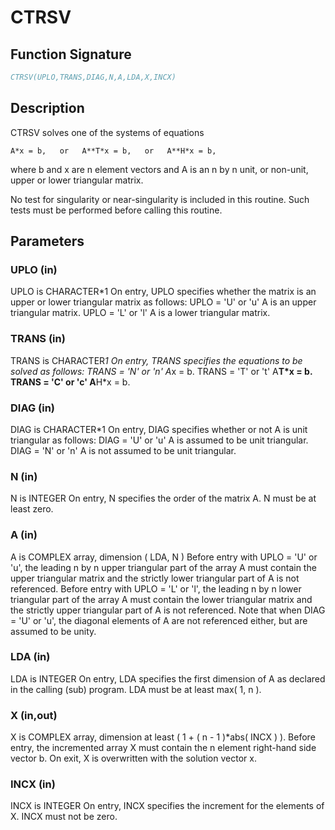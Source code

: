 # CTRSV

## Function Signature

```fortran
CTRSV(UPLO,TRANS,DIAG,N,A,LDA,X,INCX)
```

## Description


 CTRSV  solves one of the systems of equations

    A*x = b,   or   A**T*x = b,   or   A**H*x = b,

 where b and x are n element vectors and A is an n by n unit, or
 non-unit, upper or lower triangular matrix.

 No test for singularity or near-singularity is included in this
 routine. Such tests must be performed before calling this routine.

## Parameters

### UPLO (in)

UPLO is CHARACTER*1 On entry, UPLO specifies whether the matrix is an upper or lower triangular matrix as follows: UPLO = 'U' or 'u' A is an upper triangular matrix. UPLO = 'L' or 'l' A is a lower triangular matrix.

### TRANS (in)

TRANS is CHARACTER*1 On entry, TRANS specifies the equations to be solved as follows: TRANS = 'N' or 'n' A*x = b. TRANS = 'T' or 't' A**T*x = b. TRANS = 'C' or 'c' A**H*x = b.

### DIAG (in)

DIAG is CHARACTER*1 On entry, DIAG specifies whether or not A is unit triangular as follows: DIAG = 'U' or 'u' A is assumed to be unit triangular. DIAG = 'N' or 'n' A is not assumed to be unit triangular.

### N (in)

N is INTEGER On entry, N specifies the order of the matrix A. N must be at least zero.

### A (in)

A is COMPLEX array, dimension ( LDA, N ) Before entry with UPLO = 'U' or 'u', the leading n by n upper triangular part of the array A must contain the upper triangular matrix and the strictly lower triangular part of A is not referenced. Before entry with UPLO = 'L' or 'l', the leading n by n lower triangular part of the array A must contain the lower triangular matrix and the strictly upper triangular part of A is not referenced. Note that when DIAG = 'U' or 'u', the diagonal elements of A are not referenced either, but are assumed to be unity.

### LDA (in)

LDA is INTEGER On entry, LDA specifies the first dimension of A as declared in the calling (sub) program. LDA must be at least max( 1, n ).

### X (in,out)

X is COMPLEX array, dimension at least ( 1 + ( n - 1 )*abs( INCX ) ). Before entry, the incremented array X must contain the n element right-hand side vector b. On exit, X is overwritten with the solution vector x.

### INCX (in)

INCX is INTEGER On entry, INCX specifies the increment for the elements of X. INCX must not be zero.

